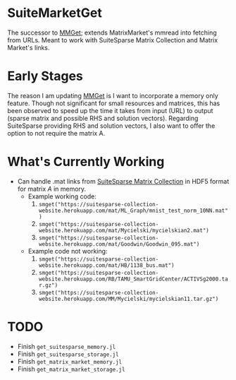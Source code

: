 # SuiteMarketGet
The successor to [MMGet](https://github.com/CHLOzzz/MMGet); extends MatrixMarket's mmread into fetching from URLs. Meant to work with SuiteSparse Matrix Collection and Matrix Market's links.

# Early Stages
The reason I am updating [MMGet](https://github.com/CHLOzzz/MMGet) is I want to incorporate a memory only feature. Though not significant for small resources and matrices, this has been observed to speed up the time it takes from input (URL) to output (sparse matrix and possible RHS and solution vectors).
Regarding SuiteSparse providing RHS and solution vectors, I also want to offer the option to not require the matrix A.

# What's Currently Working
- Can handle .mat links from [SuiteSparse Matrix Collection](https://sparse.tamu.edu) in HDF5 format for matrix $A$ in memory.
    - Example working code:
        1. `smget("https://suitesparse-collection-website.herokuapp.com/mat/ML_Graph/mnist_test_norm_10NN.mat")`
        2. `smget("https://suitesparse-collection-website.herokuapp.com/mat/Mycielski/mycielskian2.mat")`
        3. `smget("https://suitesparse-collection-website.herokuapp.com/mat/Goodwin/Goodwin_095.mat")`
    - Example code not working:
        1. `smget("https://suitesparse-collection-website.herokuapp.com/mat/HB/1138_bus.mat")`
        2. `smget("https://suitesparse-collection-website.herokuapp.com/RB/TAMU_SmartGridCenter/ACTIVSg2000.tar.gz")`
        3. `smget("https://suitesparse-collection-website.herokuapp.com/MM/Mycielski/mycielskian11.tar.gz")`

# TODO
- Finish `get_suitesparse_memory.jl`
- Finish `get_suitesparse_storage.jl`
- Finish `get_matrix_market_memory.jl`
- Finish `get_matrix_market_storage.jl`